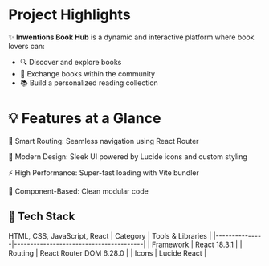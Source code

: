 <h1>Project Highlights</h1>

✨ **Inwentions Book Hub** is a dynamic and interactive platform where book lovers can:

- 🔍 Discover and explore books
- 🔁 Exchange books within the community
- 📚 Build a personalized reading collection


<h1>💡 Features at a Glance</h1>
🧠 Smart Routing: Seamless navigation using React Router

📖 Modern Design: Sleek UI powered by Lucide icons and custom styling

⚡ High Performance: Super-fast loading with Vite bundler

🧩 Component-Based: Clean modular code



## 🚀 Tech Stack

HTML, CSS, JavaScript, React
| Category      | Tools & Libraries                     |
|---------------|----------------------------------------|
| Framework     | React 18.3.1                           |
| Routing       | React Router DOM 6.28.0                |
| Icons         | Lucide React                           |


